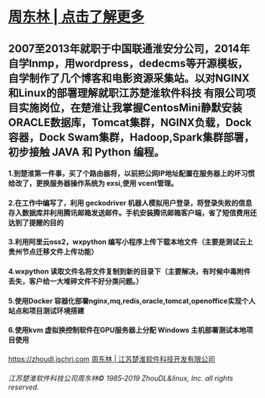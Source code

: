 # [周东林 | 点击了解更多](https://zhoudl.jschrj.com)
## 2007至2013年就职于中国联通淮安分公司，2014年自学lnmp，用wordpress，dedecms等开源模板，自学制作了几个博客和电影资源采集站。以对NGINX和Linux的部署理解就职江苏楚淮软件科技 有限公司项目实施岗位，在楚淮让我掌握CentosMini静默安装ORACLE数据库，Tomcat集群，NGINX负载，Dock容器，Dock Swam集群，Hadoop,Spark集群部署，初步接触 JAVA 和 Python 编程。
#### 1.到楚淮第一件事，买了个路由器将，以前把公网IP地址配置在服务器上的坏习惯给改了，更换服务器操作系统为 exsi,使用 vcent管理。

#### 2.在工作中编写了，利用 geckodriver 机器人模拟用户登录，将登录失败的信息存入数据库并利用腾讯邮箱发送邮件。手机安装腾讯邮箱客户端，省了短信费用还达到了提醒的目的

#### 3.利用阿里云oss2，wxpython 编写小程序上传下载本地文件（主要是测试云上贵州节点迁移文件上传功能）

#### 4.wxpython 读取文件名将文件复制到新的目录下（主要解决，有时候中毒附件丢失，客户给一大堆碎文件不好分类问题。）

#### 5.使用Docker 容器化部署nginx,mq,redis,oracle,tomcat,openoffice实现个人站点和项目测试环境搭建

#### 6.使用kvm 虚拟换控制软件在GPU服务器上分配 Windows 主机部署测试本地项目使用

https://zhoudl.jschrj.com
[周东林 | 江苏楚淮软件科技开发有限公司](https://zhoudl.jschrj.com)

###### 江苏楚淮软件科技公司周东林© 1985‐2019 ZhouDL&linux, Inc. all rights reserved.
